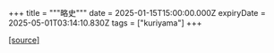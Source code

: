 +++
title = """略史"""
date = 2025-01-15T15:00:00.000Z
expiryDate = 2025-05-01T03:14:10.830Z
tags = ["kuriyama"]
+++


[[source]](https://www.town.kuriyama.hokkaido.jp/soshiki/28/619.html)
